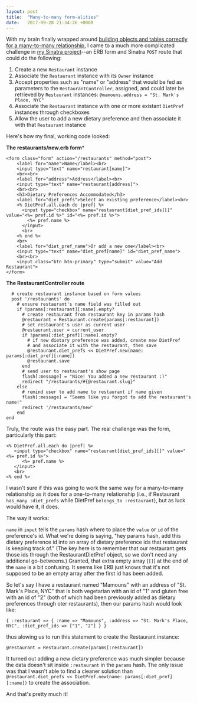 ```yaml
---
layout: post
title:  "Many-to-many form-alities"
date:   2017-09-28 21:34:26 +0000
---
```



With my brain finally wrapped around [building objects and tables correctly for a many-to-many relationship](http://marielfrank.com/2017/09/28/the_many-to-many_eat-off/), I came to a much more complicated challenge in [my Sinatra project](https://github.com/marielfrank/dineable-app)--an ERB form and Sinatra `POST` route that could do the following:

1. Create a new `Restaurant` instance
2. Associate the `Restaurant` instance with its `Owner` instance
3. Accept properties such as "name" or "address" that would be fed as parameters to the `RestaurantController`, assigned, and could later be retrieved by `Restaurant` instances: `@mamouns.address = "St. Mark's Place, NYC"`
4. Associate the `Restaurant` instance with one or more existant `DietPref` instances through checkboxes
5. Allow the user to add a new dietary preference and then associate it with that `Restaurant` instance

Here's how my final, working code looked:

**The restaurants/new.erb form***


```
<form class="form" action="/restaurants" method="post">
    <label for="name">Name</label><br>
    <input type="text" name="restaurant[name]">
    <br><br>
    <label for="address">Address</label><br>
    <input type="text" name="restaurant[address]">
    <br><br>
    <h3>Dietary Preferences Accommodated</h3>
    <label for="diet_prefs">Select an existing preference</label><br>
    <% DietPref.all.each do |pref| %>
      <input type="checkbox" name="restaurant[diet_pref_ids][]" value="<%= pref.id %>" id="<%= pref.id %>">
        <%= pref.name %>
      </input>
      <br>
    <% end %>
    <br>
    <label for="diet_pref_name">Or add a new one</label><br>
    <input type="text" name="diet_pref[name]" id="diet_pref_name">
    <br><br>
    <input class="btn btn-primary" type="submit" value="Add Restaurant">
</form>
```


**The RestaurantController route**
```
  # create restaurant instance based on form values
  post '/restaurants' do
    # ensure restaurant's name field was filled out
    if !params[:restaurant][:name].empty?
      # create restaurant from restaurant key in params hash
      @restaurant = Restaurant.create(params[:restaurant])
      # set restaurant's user as current user
      @restaurant.user = current_user
      if !params[:diet_pref][:name].empty?
        # if new dietary preference was added, create new DietPref
        # and associate it with the restaurant, then save
        @restaurant.diet_prefs << DietPref.new(name: params[:diet_pref][:name])
        @restaurant.save
      end
      # send user to restaurant's show page
      flash[:message] = "Nice! You added a new restaurant :)"
      redirect "/restaurants/#{@restaurant.slug}"
    else
      # remind user to add name to restaurant if name given
      flash[:message] = "Seems like you forgot to add the restaurant's name!"
      redirect '/restaurants/new'
    end
end
```

Truly, the route was the easy part. The real challenge was the form, particularly this part:

```
<% DietPref.all.each do |pref| %>
   <input type="checkbox" name="restaurant[diet_pref_ids][]" value="<%= pref.id %>">
      <%= pref.name %>
   </input>
   <br>
<% end %>
```


I wasn't sure if this was going to work the same way for a many-to-many relationship as it does for a one-to-many relationship (i.e., if Restaurant `has_many :diet_prefs` while DietPref `belongs_to :restaurant`), but as luck would have it, it does.

The way it works:

`name` in `input` tells the `params` hash where to place the `value` or `id` of the preference's id. What we're doing is saying, "hey params hash, add this dietary preference id into an array of dietary preference ids that restaurant is keeping track of." (The key here is to remember that our restaurant gets those ids through the RestaurantDietPref object, so we don't need any additional go-betweens.) Granted, that extra empty array (`[]`) at the end of the `name` is a bit confusing. It seems like ERB just knows that it's not supposed to be an empty array after the first id has been added.

So let's say I have a restaurant named "Mamouns" with an address of "St. Mark's Place, NYC" that is both vegetarian with an id of "1" and gluten free with an id of "2" (both of which had been previously added as dietary preferences through oter restaurants), then our params hash would look like:

```
{ :restaurant => { :name => "Mamouns", :address => "St. Mark's Place, NYC", :diet_pref_ids => ["1", "2"] } }
```

thus alowing us to run this statement to create the Restaurant instance:

```
@restaurant = Restaurant.create(params[:restaurant])
```

It turned out adding a new dietary preference was much simpler because the data doesn't sit inside `:restaurant` in the `params` hash. The only issue was that I wasn't able to find a cleaner solution than `@restaurant.diet_prefs << DietPref.new(name: params[:diet_pref][:name])` to create the association.

And that's pretty much it!
